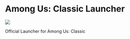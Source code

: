 # Among Us: Classic Launcher
[![](https://dcbadge.limes.pink/api/server/https://discord.gg/4vTdZPj2fm)](https://discord.gg/https://discord.gg/4vTdZPj2fm)


Official Launcher for Among Us: Classic
